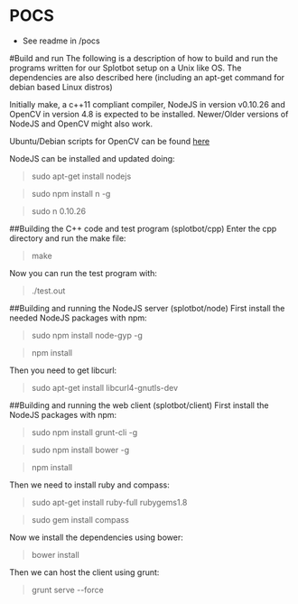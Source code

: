 # POCS
- See readme in /pocs

#Build and run
The following is a description of how to build and run the programs written for
our Splotbot setup on a Unix like OS. The dependencies are also described here (including an
apt-get command for debian based Linux distros)

Initially make, a c++11 compliant compiler, NodeJS in version v0.10.26 and OpenCV in version 4.8 is expected
to be installed. Newer/Older versions of NodeJS and OpenCV might also work.

Ubuntu/Debian scripts for OpenCV can be found
[here](https://github.com/jayrambhia/Install-OpenCV/blob/master/Ubuntu/)

NodeJS can be installed and updated doing:
> sudo apt-get install nodejs

> sudo npm install n -g

> sudo n 0.10.26

##Building the C++ code and test program (splotbot/cpp)
Enter the cpp directory and run the make file:
> make

Now you can run the test program with:
> ./test.out

##Building and running the NodeJS server (splotbot/node)
First install the needed NodeJS packages with npm:
> sudo npm install node-gyp -g

> npm install

Then you need to get libcurl:
> sudo apt-get install libcurl4-gnutls-dev

##Building and running the web client (splotbot/client)
First install the NodeJS packages with npm:
> sudo npm install grunt-cli -g

> sudo npm install bower -g

> npm install

Then we need to install ruby and compass:
> sudo apt-get install ruby-full rubygems1.8

> sudo gem install compass

Now we install the dependencies using bower:
> bower install

Then we can host the client using grunt:
> grunt serve --force
